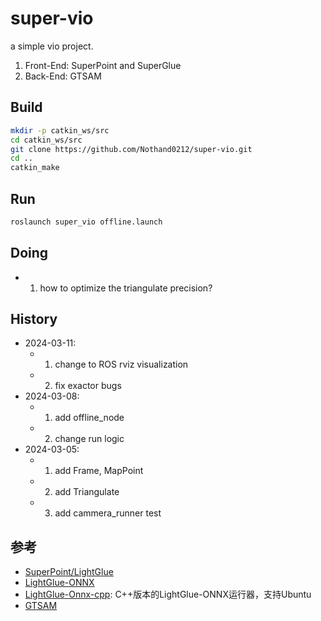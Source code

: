 # super-vio

a simple vio project.

1. Front-End: SuperPoint and SuperGlue
2. Back-End: GTSAM

## Build

```sh
mkdir -p catkin_ws/src
cd catkin_ws/src
git clone https://github.com/Nothand0212/super-vio.git
cd ..
catkin_make
```

## Run

```sh
roslaunch super_vio offline.launch
```

## Doing

- 1. how to optimize the triangulate precision?

## History

- 2024-03-11:
  - 1. change to ROS rviz visualization
  - 2. fix exactor bugs
- 2024-03-08:
  - 1. add offline_node
  - 2. change run logic
- 2024-03-05:
  - 1. add Frame, MapPoint
  - 2. add Triangulate 
  - 3. add cammera_runner test



## 参考

- [SuperPoint/LightGlue](https://github.com/cvg/LightGlue)
- [LightGlue-ONNX](https://github.com/fabio-sim/LightGlue-ONNX)
- [LightGlue-Onnx-cpp](https://github.com/Nothand0212/LightGlue-OnnxRunner-cpp): C++版本的LightGlue-ONNX运行器，支持Ubuntu
- [GTSAM](https://github.com/borglab/gtsam)